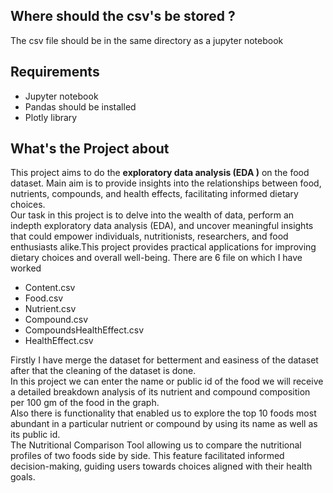 <h2> Where should the csv's be stored ? </h2>
The csv file should be in the same directory as a jupyter notebook
<h2>Requirements</h2>
<ul>
  <li>Jupyter notebook </li>
  <li>Pandas should be installed</li>
  <li>Plotly library </li>
</ul>

<h2> What's the Project about </h2>
This project aims to do the <b>exploratory data analysis (EDA )</b> on the food dataset.
Main aim is to provide insights into the relationships between food, nutrients, compounds, and health
effects, facilitating informed dietary choices.<br> 
Our task in this project is to delve into the wealth of data, perform an indepth exploratory data analysis (EDA), and
uncover meaningful insights that could empower individuals, nutritionists, researchers, and food enthusiasts
alike.This project provides practical applications for improving dietary choices and overall well-being.
There are 6 file on which I have worked 
<ul> 
  <li>Content.csv</li>
  <li>Food.csv</li>
  <li>Nutrient.csv</li>
  <li>Compound.csv</li>
  <li>CompoundsHealthEffect.csv</li>
  <li>HealthEffect.csv</li>
</ul>
Firstly I have merge the dataset for betterment and easiness of the dataset
after that the cleaning of the dataset is done.<br> 
In this project we can enter the name or public id of the food we will receive a detailed breakdown analysis of its nutrient and
compound composition per 100 gm of the food in the graph.<br> 
Also there is functionality that enabled us to explore the top 10 foods most abundant in a particular nutrient or compound by using its
name as well as its public id.<br>
The Nutritional Comparison Tool allowing us to compare the nutritional profiles of two foods side by
side. This feature facilitated informed decision-making, guiding users towards choices aligned with their
health goals.


